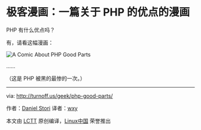 极客漫画：一篇关于 PHP 的优点的漫画
===============

PHP 有什么优点吗？

有，请看这幅漫画：

![A Comic About PHP Good Parts](http://github.com/LCTT/comic/raw/master/turnoff.us/php-good-parts/php-good-parts.png)

……

（这是 PHP 被黑的最惨的一次。）

------
via: http://turnoff.us/geek/php-good-parts/

作者：[Daniel Stori][a]
译者：[wxy](https://github.com/wxy)

本文由 [LCTT](https://github.com/LCTT/TranslateProject) 原创编译，[Linux中国](https://linux.cn/) 荣誉推出

[a]:http://turnoff.us/about/
